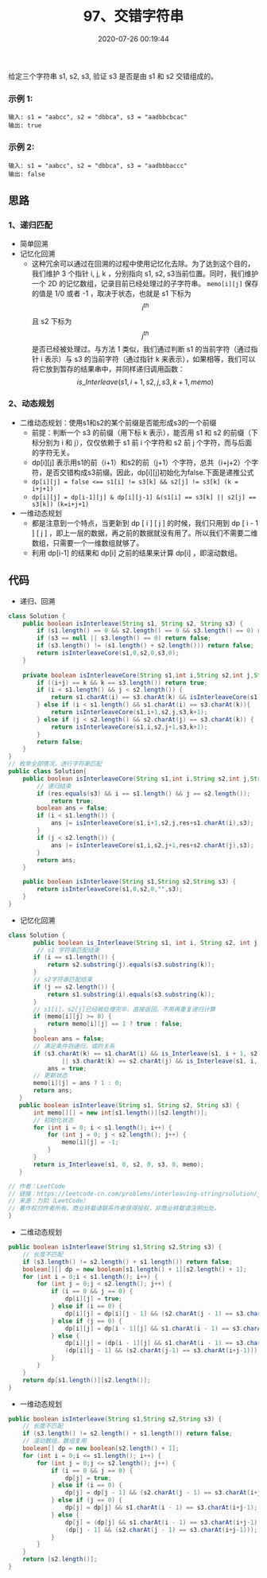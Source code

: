 ﻿---
title: 97、交错字符串
categories:
- leetcode
tags:
  - null
date: 2020-07-26 00:19:44
---

给定三个字符串 s1, s2, s3, 验证 s3 是否是由 s1 和 s2 交错组成的。

### 示例 1:
```
输入: s1 = "aabcc", s2 = "dbbca", s3 = "aadbbcbcac"
输出: true
```
### 示例 2:
```
输入: s1 = "aabcc", s2 = "dbbca", s3 = "aadbbbaccc"
输出: false
```
<!-- 来源：力扣（LeetCode）
链接：https://leetcode-cn.com/problems/interleaving-string
著作权归领扣网络所有。商业转载请联系官方授权，非商业转载请注明出处。 -->
## 思路
### 1、递归匹配
- 简单回溯
- 记忆化回溯
    - 这种冗余可以通过在回溯的过程中使用记忆化去除。为了达到这个目的，我们维护 3 个指针 i, j, k ，分别指向 s1, s2, s3当前位置。同时，我们维护一个 2D 的记忆数组，记录目前已经处理过的子字符串。 `memo[i][j]` 保存的值是 1/0 或者 -1 ，取决于状态，也就是 s1 下标为
   $$i^{th} $$
  且 s2 下标为 
  $$ j^{th} $$
  是否已经被处理过。与方法 1 类似，我们通过判断 s1 的当前字符（通过指针 i 表示）与 s3 的当前字符（通过指针 k 来表示），如果相等，我们可以将它放到暂存的结果串中，并同样递归调用函数：
$$ is\_Interleave(s1,i+1,s2,j,s3,k+1,memo) $$
<!-- 作者：LeetCode
链接：https://leetcode-cn.com/problems/interleaving-string/solution/jiao-cuo-zi-fu-chuan-by-leetcode/
来源：力扣（LeetCode）
著作权归作者所有。商业转载请联系作者获得授权，非商业转载请注明出处。 -->
### 2、动态规划
- 二维动态规划：使用s1和s2的某个前缀是否能形成s3的一个前缀
    - 前提：判断一个 s3 的前缀（用下标 k 表示），能否用 s1 和 s2 的前缀（下标分别为 i 和 j），仅仅依赖于 s1 前 i 个字符和 s2 前 j 个字符，而与后面的字符无关。
    - dp[i][j] 表示用s1的前（i+1）和s2的前（j+1）个字符，总共（i+j+2）个字符，是否交错构成s3前缀。因此，dp[i][j]初始化为false.下面是递推公式
    - `dp[i][j] = false <== s1[i] != s3[k] && s2[j] != s3[k] (k = i+j+1)`
    - `dp[i][j] = dp[i-1][j] & dp[i][j-1] &(s1[i] == s3[k] || s2[j] == s3[k]) (k=i+j+1)`
- 一维动态规划
  - 都是注意到一个特点，当更新到 dp [ i ] [ j ] 的时候，我们只用到 dp [ i - 1 ] [ j ] ，即上一层的数据，再之前的数据就没有用了。所以我们不需要二维数组，只需要一个一维数组就够了。
  - 利用 dp[i-1] 的结果和 dp[i] 之前的结果来计算 dp[i] ，即滚动数组。
## 代码
- 递归、回溯
```java
class Solution {
    public boolean isInterleave(String s1, String s2, String s3) {
        if (s1.length() == 0 && s2.length() == 0 && s3.length() == 0) return true;
        if (s3 == null || s3.length() == 0) return false;
        if (s3.length() != (s1.length() + s2.length())) return false;
        return isInterleaveCore(s1,0,s2,0,s3,0);
    }
    
    private boolean isInterleaveCore(String s1,int i,String s2,int j,String s3,int k) {
        if ((i+j) == k && k == s3.length()) return true;
        if (i < s1.length() && j < s2.length()) {
            return s1.charAt(i) == s3.charAt(k) && isInterleaveCore(s1,i+1,s2,j,s3,k+1) || s2.charAt(j) == s3.charAt(k) && isInterleaveCore(s1,i,s2,j+1,s3,k+1);
        } else if (i < s1.length() && s1.charAt(i) == s3.charAt(k)){
            return isInterleaveCore(s1,i+1,s2,j,s3,k+1);
        } else if (j < s2.length() && s2.charAt(j) == s3.charAt(k)) {
            return isInterleaveCore(s1,i,s2,j+1,s3,k+1);
        }
        return false; 
    }
}
// 枚举全部情况，进行字符串匹配
public class Solution{
    public boolean isInterleaveCore(String s1,int i,String s2,int j,String res,String s3) {
        // 递归结束
        if (res.equals(s3) && i == s1.length() && j == s2.length());
            return true;
        boolean ans = false;
        if (i < s1.length()) {
            ans |= isInterleaveCore(s1,i+1,s2,j,res+s1.charAt(i),s3);
        }
        if (j < s2.length()) {
            ans |= isInterleaveCore(s1,i,s2,j+1,res+s2.charAt(j),s3);
        }
        return ans;
    }

    public boolean isInterleave(String s1,String s2,String s3) {
        return isInterleaveCore(s1,0,s2,0,"",s3);
    }
}
```
- 记忆化回溯
```java
class Solution {
       public boolean is_Interleave(String s1, int i, String s2, int j, String s3, int k, int[][] memo) {
        // s1 字符串匹配结束
       if (i == s1.length()) {
           return s2.substring(j).equals(s3.substring(k));
       }
       // s2字符串匹配结束
       if (j == s2.length()) {
           return s1.substring(i).equals(s3.substring(k));
       }
       // s1[i]、s2[j]已经被处理完毕，直接返回。不用再重复递归计算
       if (memo[i][j] >= 0) {
           return memo[i][j] == 1 ? true : false;
       }
       boolean ans = false;
       // 满足条件则递归，或的关系
       if (s3.charAt(k) == s1.charAt(i) && is_Interleave(s1, i + 1, s2, j, s3, k + 1, memo)
               || s3.charAt(k) == s2.charAt(j) && is_Interleave(s1, i, s2, j + 1, s3, k + 1, memo)) {
           ans = true;
       // 更新状态
       memo[i][j] = ans ? 1 : 0;
       return ans;
   }
   public boolean isInterleave(String s1, String s2, String s3) {
       int memo[][] = new int[s1.length()][s2.length()];
       // 初始化状态
       for (int i = 0; i < s1.length(); i++) {
           for (int j = 0; j < s2.length(); j++) {
               memo[i][j] = -1;
           }
       }
       return is_Interleave(s1, 0, s2, 0, s3, 0, memo);
   }

// 作者：LeetCode
// 链接：https://leetcode-cn.com/problems/interleaving-string/solution/jiao-cuo-zi-fu-chuan-by-leetcode/
// 来源：力扣（LeetCode）
// 著作权归作者所有。商业转载请联系作者获得授权，非商业转载请注明出处。
}
```
- 二维动态规划
```java
public boolean isInterleave(String s1,String s2,String s3) {
    // 长度不匹配
    if (s3.length() != s2.length() + s1.length()) return false;
    boolean[][] dp = new boolean[s1.length() + 1][s2.length() + 1];
    for (int i = 0;i < s1.length(); i++) {
        for (int j = 0;j < s2.length(); j++) {
            if (i == 0 && j == 0) {
                dp[i][j] = true;
            } else if (i == 0) {
                dp[i][j] = dp[i][j - 1] && (s2.charAt(j - 1) == s3.charAt(i+j-1));
            } else if (j == 0) {
                dp[i][j] = dp[i - 1][j] && s1.charAt(i - 1) == s3.charAt(i+j-1);
            } else {
                dp[i][j] = (dp[i - 1][j] && s1.charAt(i - 1) == s3.charAt(i+j-1)) ||
                (dp[i][j - 1] && (s2.charAt(j-1) == s3.charAt(i+j-1)));
            }
        }
    }
    return dp[s1.length()][s2.length()];
}
```
- 一维动态规划
```java
public boolean isInterleave(String s1,String s2,String s3) {
    // 长度不匹配
    if (s3.length() != s2.length() + s1.length()) return false;
    // 滚动数组，数组复用
    boolean[] dp = new boolean[s2.length() + 1];
    for (int i = 0;i <= s1.length(); i++) {
        for (int j = 0;j <= s2.length(); j++) {
            if (i == 0 && j == 0) {
                dp[j] = true;
            } else if (i == 0) {
                dp[j] = dp[j - 1] && (s2.charAt(j - 1) == s3.charAt(i+j-1));
            } else if (j == 0) {
                dp[j] = dp[j] && s1.charAt(i - 1) == s3.charAt(i+j-1);
            } else {
                dp[j] = (dp[j] && s1.charAt(i - 1) == s3.charAt(i+j-1)) ||
                (dp[j - 1] && (s2.charAt(j - 1) == s3.charAt(i+j-1)));
            }
        }
    }
    return [s2.length()];
}
```